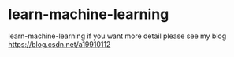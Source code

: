 # learn-machine-learning
learn-machine-learning
if you want more detail please see my blog https://blog.csdn.net/a19910112
